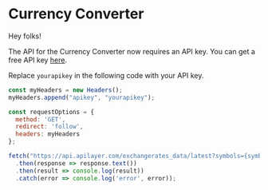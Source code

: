 # Currency Converter

Hey folks!

The API for the Currency Converter now requires an API key. You can get a free API key [here](https://apilayer.com/marketplace/exchangerates_data-api).

Replace `yourapikey` in the following code with your API key.

```js
const myHeaders = new Headers();
myHeaders.append("apikey", "yourapikey");

const requestOptions = {
  method: 'GET',
  redirect: 'follow',
  headers: myHeaders
};

fetch("https://api.apilayer.com/exchangerates_data/latest?symbols={symbols}&base={base}", requestOptions)
  .then(response => response.text())
  .then(result => console.log(result))
  .catch(error => console.log('error', error));
```

